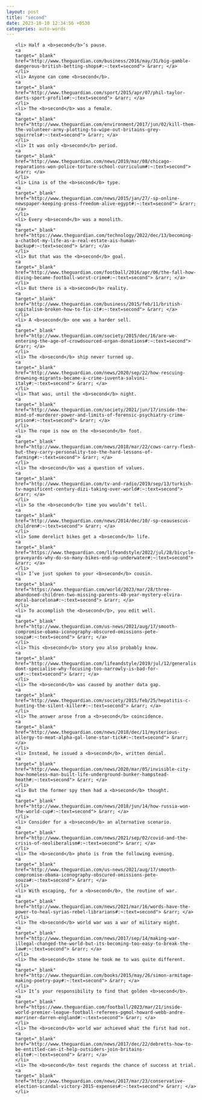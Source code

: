 ```yaml
---
layout: post
title: "second"
date: 2023-10-10 12:34:56 +0530
categories: auto-words
---
```

<ol>

    <li> Half a <b>second</b>’s pause.
    <a 
    target="_blank" 
    href="http://www.theguardian.com/business/2016/may/31/big-gamble-dangerous-british-betting-shops#:~:text=second"> &rarr; </a>
    </li>
    <li> Anyone can come <b>second</b>.
    <a 
    target="_blank" 
    href="http://www.theguardian.com/sport/2015/apr/07/phil-taylor-darts-sport-profile#:~:text=second"> &rarr; </a>
    </li>
    <li> The <b>second</b> was a female.
    <a 
    target="_blank" 
    href="http://www.theguardian.com/environment/2017/jun/02/kill-them-the-volunteer-army-plotting-to-wipe-out-britains-grey-squirrels#:~:text=second"> &rarr; </a>
    </li>
    <li> It was only <b>second</b> period.
    <a 
    target="_blank" 
    href="http://www.theguardian.com/news/2019/mar/08/chicago-reparations-won-police-torture-school-curriculum#:~:text=second"> &rarr; </a>
    </li>
    <li> Lina is of the <b>second</b> type.
    <a 
    target="_blank" 
    href="http://www.theguardian.com/news/2015/jan/27/-sp-online-newspaper-keeping-press-freedom-alive-egypt#:~:text=second"> &rarr; </a>
    </li>
    <li> Every <b>second</b> was a monolith.
    <a 
    target="_blank" 
    href="https://www.theguardian.com/technology/2022/dec/13/becoming-a-chatbot-my-life-as-a-real-estate-ais-human-backup#:~:text=second"> &rarr; </a>
    </li>
    <li> But that was the <b>second</b> goal.
    <a 
    target="_blank" 
    href="http://www.theguardian.com/football/2016/apr/06/the-fall-how-diving-became-football-worst-crime#:~:text=second"> &rarr; </a>
    </li>
    <li> But there is a <b>second</b> reality.
    <a 
    target="_blank" 
    href="http://www.theguardian.com/business/2015/feb/11/british-capitalism-broken-how-to-fix-it#:~:text=second"> &rarr; </a>
    </li>
    <li> A <b>second</b> one was a harder sell.
    <a 
    target="_blank" 
    href="http://www.theguardian.com/society/2015/dec/16/are-we-entering-the-age-of-crowdsourced-organ-donations#:~:text=second"> &rarr; </a>
    </li>
    <li> The <b>second</b> ship never turned up.
    <a 
    target="_blank" 
    href="http://www.theguardian.com/news/2020/sep/22/how-rescuing-drowning-migrants-became-a-crime-iuventa-salvini-italy#:~:text=second"> &rarr; </a>
    </li>
    <li> That was, until the <b>second</b> night.
    <a 
    target="_blank" 
    href="http://www.theguardian.com/society/2021/jun/17/inside-the-mind-of-murderer-power-and-limits-of-forensic-psychiatry-crime-prison#:~:text=second"> &rarr; </a>
    </li>
    <li> The rope is now on the <b>second</b> foot.
    <a 
    target="_blank" 
    href="http://www.theguardian.com/news/2018/mar/22/cows-carry-flesh-but-they-carry-personality-too-the-hard-lessons-of-farming#:~:text=second"> &rarr; </a>
    </li>
    <li> The <b>second</b> was a question of values.
    <a 
    target="_blank" 
    href="http://www.theguardian.com/tv-and-radio/2019/sep/13/turkish-tv-magnificent-century-dizi-taking-over-world#:~:text=second"> &rarr; </a>
    </li>
    <li> So the <b>second</b> time you wouldn’t tell.
    <a 
    target="_blank" 
    href="http://www.theguardian.com/news/2014/dec/10/-sp-ceausescus-children#:~:text=second"> &rarr; </a>
    </li>
    <li> Some derelict bikes get a <b>second</b> life.
    <a 
    target="_blank" 
    href="https://www.theguardian.com/lifeandstyle/2022/jul/28/bicycle-graveyards-why-do-so-many-bikes-end-up-underwater#:~:text=second"> &rarr; </a>
    </li>
    <li> I’ve just spoken to your <b>second</b> cousin.
    <a 
    target="_blank" 
    href="https://www.theguardian.com/world/2023/mar/28/three-abandoned-children-two-missing-parents-40-year-mystery-elvira-moral-barcelona#:~:text=second"> &rarr; </a>
    </li>
    <li> To accomplish the <b>second</b>, you edit well.
    <a 
    target="_blank" 
    href="http://www.theguardian.com/us-news/2021/aug/17/smooth-compromise-obama-iconography-obscured-omissions-pete-souza#:~:text=second"> &rarr; </a>
    </li>
    <li> This <b>second</b> story you also probably know.
    <a 
    target="_blank" 
    href="http://www.theguardian.com/lifeandstyle/2019/jul/12/generalise-dont-specialise-why-focusing-too-narrowly-is-bad-for-us#:~:text=second"> &rarr; </a>
    </li>
    <li> The <b>second</b> was caused by another data gap.
    <a 
    target="_blank" 
    href="http://www.theguardian.com/society/2015/feb/25/hepatitis-c-hunting-the-silent-killer#:~:text=second"> &rarr; </a>
    </li>
    <li> The answer arose from a <b>second</b> coincidence.
    <a 
    target="_blank" 
    href="http://www.theguardian.com/news/2018/dec/11/mysterious-allergy-to-meat-alpha-gal-lone-star-tick#:~:text=second"> &rarr; </a>
    </li>
    <li> Instead, he issued a <b>second</b>, written denial.
    <a 
    target="_blank" 
    href="http://www.theguardian.com/news/2020/mar/05/invisible-city-how-homeless-man-built-life-underground-bunker-hampstead-heath#:~:text=second"> &rarr; </a>
    </li>
    <li> But the former spy then had a <b>second</b> thought.
    <a 
    target="_blank" 
    href="http://www.theguardian.com/news/2018/jun/14/how-russia-won-the-world-cup#:~:text=second"> &rarr; </a>
    </li>
    <li> Consider for a <b>second</b> an alternative scenario.
    <a 
    target="_blank" 
    href="http://www.theguardian.com/news/2021/sep/02/covid-and-the-crisis-of-neoliberalism#:~:text=second"> &rarr; </a>
    </li>
    <li> The <b>second</b> photo is from the following evening.
    <a 
    target="_blank" 
    href="http://www.theguardian.com/us-news/2021/aug/17/smooth-compromise-obama-iconography-obscured-omissions-pete-souza#:~:text=second"> &rarr; </a>
    </li>
    <li> With escaping, for a <b>second</b>, the routine of war.
    <a 
    target="_blank" 
    href="http://www.theguardian.com/news/2021/mar/16/words-have-the-power-to-heal-syrias-rebel-librarians#:~:text=second"> &rarr; </a>
    </li>
    <li> The <b>second</b> world war was a war of military might.
    <a 
    target="_blank" 
    href="http://www.theguardian.com/news/2017/sep/14/making-war-illegal-changed-the-world-but-its-becoming-too-easy-to-break-the-law#:~:text=second"> &rarr; </a>
    </li>
    <li> The <b>second</b> stone he took me to was quite different.
    <a 
    target="_blank" 
    href="http://www.theguardian.com/books/2015/may/26/simon-armitage-making-poetry-pay#:~:text=second"> &rarr; </a>
    </li>
    <li> It’s your responsibility to find that golden <b>second</b>.
    <a 
    target="_blank" 
    href="https://www.theguardian.com/football/2023/mar/21/inside-world-premier-league-football-referees-pgmol-howard-webb-andre-marriner-darren-england#:~:text=second"> &rarr; </a>
    </li>
    <li> The <b>second</b> world war achieved what the first had not.
    <a 
    target="_blank" 
    href="http://www.theguardian.com/news/2017/dec/22/debretts-how-to-be-entitled-can-it-help-outsiders-join-britains-elite#:~:text=second"> &rarr; </a>
    </li>
    <li> The <b>second</b> test regards the chance of success at trial.
    <a 
    target="_blank" 
    href="http://www.theguardian.com/news/2017/mar/23/conservative-election-scandal-victory-2015-expenses#:~:text=second"> &rarr; </a>
    </li>